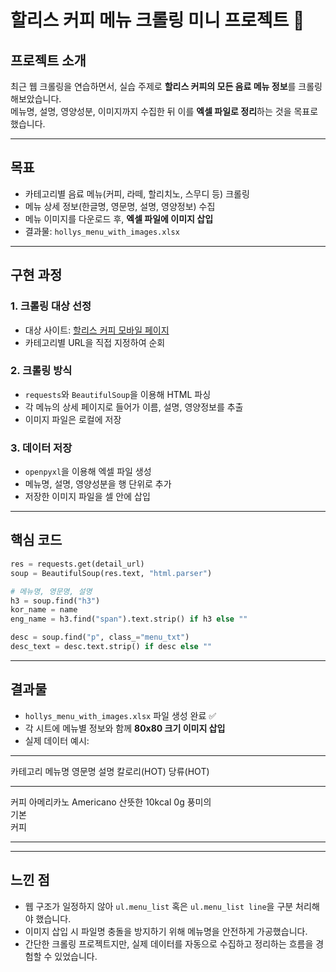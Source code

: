 # 할리스 커피 메뉴 크롤링 미니 프로젝트 🍹

## 프로젝트 소개

최근 웹 크롤링을 연습하면서, 실습 주제로 **할리스 커피의 모든 음료 메뉴
정보**를 크롤링해보았습니다.\
메뉴명, 설명, 영양성분, 이미지까지 수집한 뒤 이를 **엑셀 파일로
정리**하는 것을 목표로 했습니다.

------------------------------------------------------------------------

## 목표

-   카테고리별 음료 메뉴(커피, 라떼, 할리치노, 스무디 등) 크롤링
-   메뉴 상세 정보(한글명, 영문명, 설명, 영양정보) 수집
-   메뉴 이미지를 다운로드 후, **엑셀 파일에 이미지 삽입**
-   결과물: `hollys_menu_with_images.xlsx`

------------------------------------------------------------------------

## 구현 과정

### 1. 크롤링 대상 선정

-   대상 사이트: [할리스 커피 모바일
    페이지](https://m.hollys.co.kr/menu/menuList.do)
-   카테고리별 URL을 직접 지정하여 순회

### 2. 크롤링 방식

-   `requests`와 `BeautifulSoup`을 이용해 HTML 파싱
-   각 메뉴의 상세 페이지로 들어가 이름, 설명, 영양정보를 추출
-   이미지 파일은 로컬에 저장

### 3. 데이터 저장

-   `openpyxl`을 이용해 엑셀 파일 생성
-   메뉴명, 설명, 영양성분을 행 단위로 추가
-   저장한 이미지 파일을 셀 안에 삽입

------------------------------------------------------------------------

## 핵심 코드

``` python
res = requests.get(detail_url)
soup = BeautifulSoup(res.text, "html.parser")

# 메뉴명, 영문명, 설명
h3 = soup.find("h3")
kor_name = name
eng_name = h3.find("span").text.strip() if h3 else ""

desc = soup.find("p", class_="menu_txt")
desc_text = desc.text.strip() if desc else ""
```

------------------------------------------------------------------------

## 결과물

-   `hollys_menu_with_images.xlsx` 파일 생성 완료 ✅
-   각 시트에 메뉴별 정보와 함께 **80x80 크기 이미지 삽입**
-   실제 데이터 예시:

  -----------------------------------------------------------------------------
  카테고리     메뉴명       영문명      설명     칼로리(HOT)      당류(HOT)
  ------------ ------------ ----------- -------- ---------------- -------------
  커피         아메리카노   Americano   산뜻한   10kcal           0g
                                        풍미의                    
                                        기본                      
                                        커피                      

  -----------------------------------------------------------------------------

------------------------------------------------------------------------

## 느낀 점

-   웹 구조가 일정하지 않아 `ul.menu_list` 혹은 `ul.menu_list line`을
    구분 처리해야 했습니다.
-   이미지 삽입 시 파일명 충돌을 방지하기 위해 메뉴명을 안전하게
    가공했습니다.
-   간단한 크롤링 프로젝트지만, 실제 데이터를 자동으로 수집하고 정리하는
    흐름을 경험할 수 있었습니다.
